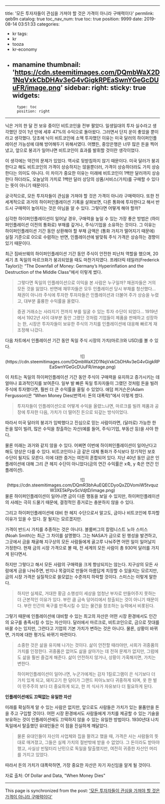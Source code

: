 
---
title: '모든 투자자들이 관심을 가져야 할 것은 가격이 아니라 구매력이다'
permlink: qeb9n
catalog: true
toc_nav_num: true
toc: true
position: 9999
date: 2019-08-14 03:51:33
categories:
- kr
tags:
- kr
- tooza
- kr-economy
- manamine
thumbnail: 'https://cdn.steemitimages.com/DQmbWaX2D1NqVxkCbDHAv3eG4vGigkRPEaSwnYGeGcDUuFR/image.png'
sidebar:
    right:
        sticky: true
widgets:
    -
        type: toc
        position: right
---


닉은 거의 한 달 전 보유 중이던 비트코인을 전부 팔았다. 일생일대의 투자 실수라고 생각했던 것이 1년 만에 세후 47%의 수익으로 돌아왔다. 그러면서 단지 운이 좋았을 뿐이라고 생각했다. 당초에 닉이 비트코인에 소액 투자했던 이유는 미국 달러의 하이퍼인플레이션 가능성에 대해 방어해두기 위해서였다. 어쨌든, 중앙은행은 너무 많은 돈을 찍어냈고, 앞으로 붕괴가 일어나면 비트코인이 효과를 발휘할 것이란 생각이었다.​

이 생각에는 약간의 문제가 있었다. 역사로 뒷받침하지 않기 때문이다. 미국 달러가 붕괴한다고 해도 비트코인의 가격이 상승하지는 않을뿐더러, 가격이 상승하더라도 가치 상승한다는 의미도 아니다. 이 차이가 중요한 이유는 미래에 비트코인이 1백만 달러까지 상승한다 하더라도, 오늘날의 가치로 1백만 달러 상당의 상품/서비스(가치)를 구매할 수 있다는 뜻이 아니기 때문이다.​

궁극적으로, 모든 투자자들이 관심을 가져야 할 것은 가격이 아니라 구매력이다. 또한 전 세계적으로 과거의 하이퍼인플레이션 기록을 살펴보면, 다른 통화에 투자한다고 해서 반드시 구매력이 높아지는 것은 아님을 알 수 있다. 그렇다면 어떻게 해야 할까?​

심각한 하이퍼인플레이션이 일어날 경우, 구매력을 높일 수 있는 가장 좋은 방법은 (하이퍼인플레이션 이전의 통화로) 부채를 갚거나, 주식/기업을 소유하는 것이다. 그 이유는 하이퍼인플레이션 기간 동안 상환해야 할 부채 금액은 (통화 가치가 떨어지기 때문에) 실질 기준으로 0으로 수렴하는 반면, 인플레이션에 발맞춰 주식 가격은 상승하는 경향이 있기 때문이다.​

최근 짐바브웨의 하이퍼인플레이션 기간 동안 주식이 안전한 피난처 역할을 했으며, 20세기 초 독일의 마르크화가 붕괴되었을 때도 마찬가지였다. 프레더릭 테일러(Frederick Taylor)는 “The Downfall of Money: Germany’s Hyperinflation and the Destruction of the Middle Class”에서 이렇게 썼다.

>그렇다면 독일의 인플레이션으로 이익을 본 사람은 누구일까? 채권자들은 거의 모든 것을 잃었다. 반면에 채무자들은 모두 인플레이션 당시 부채를 청산했다... 채권이 아니라 주식에 투자한 투자자들은 인플레이션과 더불어 주가 상승을 누렸고, 대부분 훌륭한 수익률을 올렸다. ​

>증권 거래소는 사라지기 전까지 부를 일굴 수 있는 투자 수단이 되었다... 1919년에서 1922년 사이 대부분 동안 그랬던 것처럼 기업들이 제품을 판매하고 성장하는 한, 시장은 투자자들이 보유한 주식의 가치를 인플레이션에 대응해 빠르게 재조정해 나갔다. 

다음 차트에서 인플레이션 기간 동안 독일 주식 시장의 가치(마르크와 USD)를 볼 수 있다.
<center>
![](https://cdn.steemitimages.com/DQmbWaX2D1NqVxkCbDHAv3eG4vGigkRPEaSwnYGeGcDUuFR/image.png)
</center>

이 차트는 독일의 하이퍼인플레이션 기간 동안 주식이 구매력을 유지하고 증가시키는 데 얼마나 효과적인지를 보여준다. 일부 발 빠른 독일 투자자들이 그랬던 것처럼 돈을 빌려 주식에 투자했다면, 훨씬 더 큰 수익률을 올릴 수 있었다. 애덤 퍼거슨은(Adam Fergusson)은 “When Money Dies(번역서: 돈의 대폭락)”에서 이렇게 썼다.

>투자자들이 인플레이션으로 어떻게 수익을 올렸느냐면, 마르크를 빌려 제품과 공장에 투자한 다음, 가치가 더 떨어진 돈으로 되갚는 방식이었다. 

따라서 미국 달러의 붕괴가 임박했다고 진심으로 믿는 사람이라면, (달러로) 가능한 한 돈을 많이 빌려, 많은 수익을 창출하는 자산(예를 들어, 주식/기업, 부동산 등)을 사야 한다.​

물론 미래는 과거와 같지 않을 수 있다. 어쩌면 이번에 하이퍼인플레이션이 일어난다고 해도 양상은 다를 수 있다. 비트코인이나 금 같은 대체 통화가 주식보다 장기적인 보호 수단이 될지도 모른다. 이에 대한 증거는 여전히 혼합되어 있다. 지난 40년 동안 금은 인플레이션에 대해 그리 큰 헤지 수단이 아니었다(금의 연간 수익률은 x축, y 축은 연간 인플레이션).
<center>
![](https://cdn.steemitimages.com/DQmR3bhAuEQECDyoQxZDVomiW5tvquzW3XE5kPpvScVdjtD/image.png)
</center>
물론 하이퍼인플레이션이 일어나면 금이 다른 행동을 보일 수 있지만, 하이퍼인플레이션의 사례는 극히 드물기 때문에, 결정적인 증거로는 충분하지 않을 수 있다.​

그리고 하이퍼인플레이션에 대비 한 헤지 수단으로서 말고도, 금이나 비트코인에 투자할 이유가 있을 수 있다. 잘 될지는 모르겠지만.​

가격이 반드시 가치를 추종하는 것은 아니다. 블룸버그의 칼럼니스트 노아 스미스(Noah Smith)는 최근 그 차이를 설명했다. 그는 NASA가 금으로 된 행성을 발견하고, 그곳에서 금을 채굴해 지구상의 모든 사람들에게 골고루 나눠주면 어떤 일이 일어날지 가정한다. 현재 금의 시장 가격으로 볼 때, 전 세계의 모든 사람이 총 930억 달러를 가지게 된다면서.​

하지만 그렇다고 해서 모든 사람의 구매력을 크게 향상되지는 않는다. 지구상의 모든 사람에게 금을 나눠주면, 반지나 목걸이로 만들어 아름답게 치장할 수 있을지는 모르지만, 금의 시장 가격은 실질적으로 쓸모없는 수준까지 하락할 것이다. 스미스는 이렇게 말한다.

>하지만 실제로, 거대한 황금 소행성이 세상을 엄청난 부자로 만들어주지 못하는 더 근본적인 이유가 있다. 부란 큼 금속 덩어리에서 창출되는 것이 아니기 때문이다. 부란 인간의 욕구를 만족시킬 수 있는 물건을 창조하는 능력에서 비롯된다.

그렇기 때문에 인플레이션에 대비할 수 있는 최고의 자산은 어떤 시장 환경에서도 인간의 요구를 충족시킬 수 있는 자산이다. 달러에서 마르크로, 비트코인으로, 금으로 잣대를 바꿀 수는 있지만, 그런다고 기업의 기본 가치가 변하는 것은 아니다. 물론, 상황이 바뀌면, 가치에 대한 평가도 바뀌기 마련이다.

>소중한 것은 삶을 유지해 나가는 것이다. 삶이 안전할 때라야만, 사회가 귀중품의 가치를 인정한다. 귀중품은 없어도 삶을 살아가는 데 전혀 문제가 없지만, 그럼에도 삶을 훨씬 즐겁게 해준다. 삶이 안전하지 않거나, 상황이 가혹해지면, 가치는 변한다.

>하이퍼인플레이션이 일어나면, 누군가에게는 감자 1킬로그램이 은 식기보다 더 가치 있게 되고, 돼지고기 한 덩이가 그랜드 피아노보다 귀중하게 되며, 옷 한 벌이 민주주의 보다 더 중요하게 되고, 한 끼 식사가 자유보다 더 필요하게 된다. 


**인플레이션에도 끄떡없는 유일한 자산**

미래를 확실하게 알 수 있는 사람은 없지만, 앞으로도 사람들은 가치가 있는 물품만을 돈을 주고 구입할 것이다. 어떤 시장 환경에서도 사람들에게 가치를 제공할 수 있는 기술을 보유하는 것이 인플레이션에도 끄떡하지 않을 수 있는 유일한 방법이다. 1930년대 나치 독일에서 탈출했던 유대인들은 이 점을 진실하게 깨달았다.

>물론 유대인들이 자신의 사업체와 집을 팔려고 했을 때, 가격은 사는 사람들의 뜻대로 매겨졌고, 그들은 실제 가치의 절반밖에 받을 수 없었다. 그 돈이라도 받아야 했고, 사실상 빈털터리 난민으로 독일을 탈출했지만, 여전히 귀중한 자산인 머리를 가지고 있었다.

따라서 돈의 가치가 대폭락하면, 가장 중요한 자산은 자기 자신임을 알게 될 것이다.

자료 출처: Of Dollar and Data, "When Money Dies"

- - -

This page is synchronized from the post: ['모든 투자자들이 관심을 가져야 할 것은 가격이 아니라 구매력이다'](https://steemit.com/@pius.pius/qeb9n)
